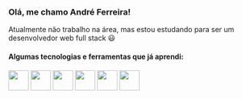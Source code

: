 ### Olá, me chamo André Ferreira!

Atualmente não trabalho na área, mas estou estudando para ser um desenvolvedor web full stack :smiley:

#### Algumas tecnologias e ferramentas que já aprendi:
<img src="https://cdn.jsdelivr.net/gh/devicons/devicon/icons/html5/html5-original-wordmark.svg" width=40px heigth=40px />
<img src="https://cdn.jsdelivr.net/gh/devicons/devicon/icons/css3/css3-original-wordmark.svg" width=40px heigth=40px />
<img src="https://cdn.jsdelivr.net/gh/devicons/devicon/icons/javascript/javascript-original.svg" width=40px heigth=40px />
<img src="https://cdn.jsdelivr.net/gh/devicons/devicon/icons/react/react-original.svg" width=40px heigth=40px />
<img src="https://cdn.jsdelivr.net/gh/devicons/devicon/icons/git/git-original-wordmark.svg" width=40px heigth=40px />
<img src="https://cdn.jsdelivr.net/gh/devicons/devicon/icons/figma/figma-original.svg" width=40px heigth=40px />
